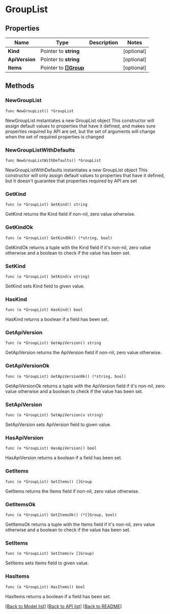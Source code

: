# GroupList

## Properties

Name | Type | Description | Notes
------------ | ------------- | ------------- | -------------
**Kind** | Pointer to **string** |  | [optional] 
**ApiVersion** | Pointer to **string** |  | [optional] 
**Items** | Pointer to [**[]Group**](Group.md) |  | [optional] 

## Methods

### NewGroupList

`func NewGroupList() *GroupList`

NewGroupList instantiates a new GroupList object
This constructor will assign default values to properties that have it defined,
and makes sure properties required by API are set, but the set of arguments
will change when the set of required properties is changed

### NewGroupListWithDefaults

`func NewGroupListWithDefaults() *GroupList`

NewGroupListWithDefaults instantiates a new GroupList object
This constructor will only assign default values to properties that have it defined,
but it doesn't guarantee that properties required by API are set

### GetKind

`func (o *GroupList) GetKind() string`

GetKind returns the Kind field if non-nil, zero value otherwise.

### GetKindOk

`func (o *GroupList) GetKindOk() (*string, bool)`

GetKindOk returns a tuple with the Kind field if it's non-nil, zero value otherwise
and a boolean to check if the value has been set.

### SetKind

`func (o *GroupList) SetKind(v string)`

SetKind sets Kind field to given value.

### HasKind

`func (o *GroupList) HasKind() bool`

HasKind returns a boolean if a field has been set.

### GetApiVersion

`func (o *GroupList) GetApiVersion() string`

GetApiVersion returns the ApiVersion field if non-nil, zero value otherwise.

### GetApiVersionOk

`func (o *GroupList) GetApiVersionOk() (*string, bool)`

GetApiVersionOk returns a tuple with the ApiVersion field if it's non-nil, zero value otherwise
and a boolean to check if the value has been set.

### SetApiVersion

`func (o *GroupList) SetApiVersion(v string)`

SetApiVersion sets ApiVersion field to given value.

### HasApiVersion

`func (o *GroupList) HasApiVersion() bool`

HasApiVersion returns a boolean if a field has been set.

### GetItems

`func (o *GroupList) GetItems() []Group`

GetItems returns the Items field if non-nil, zero value otherwise.

### GetItemsOk

`func (o *GroupList) GetItemsOk() (*[]Group, bool)`

GetItemsOk returns a tuple with the Items field if it's non-nil, zero value otherwise
and a boolean to check if the value has been set.

### SetItems

`func (o *GroupList) SetItems(v []Group)`

SetItems sets Items field to given value.

### HasItems

`func (o *GroupList) HasItems() bool`

HasItems returns a boolean if a field has been set.


[[Back to Model list]](../README.md#documentation-for-models) [[Back to API list]](../README.md#documentation-for-api-endpoints) [[Back to README]](../README.md)


